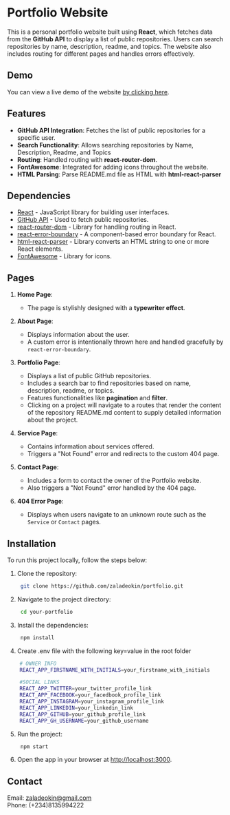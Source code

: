 # Portfolio Website

This is a personal portfolio website built using **React**, which fetches data from the **GitHub API** to display a list of public repositories. Users can search repositories by name, description, readme, and topics. The website also includes routing for different pages and handles errors effectively.

## Demo

You can view a live demo of the website [by clicking here](https://portfolio-zaladeokins-projects.vercel.app/).

## Features

- **GitHub API Integration**: Fetches the list of public repositories for a specific user.
- **Search Functionality**: Allows searching repositories by Name, Description, Readme, and Topics
- **Routing**: Handled routing with **react-router-dom**.
- **FontAwesome**: Integrated for adding icons throughout the website.
- **HTML Parsing**: Parse README.md file as HTML with **html-react-parser** 

## Dependencies

- [React](https://reactjs.org/) - JavaScript library for building user interfaces.
- [GitHub API](https://docs.github.com/en/rest) - Used to fetch public repositories.
- [react-router-dom](https://reactrouter.com/web/guides/quick-start) - Library for handling routing in React.
- [react-error-boundary](https://www.npmjs.com/package/react-error-boundary) - A component-based error boundary for React.
- [html-react-parser](https://www.npmjs.com/package/html-react-parser) - Library converts an HTML string to one or more React elements.
- [FontAwesome](https://fontawesome.com/) - Library for icons.

## Pages

1. **Home Page**: 
   - The page is stylishly designed with a **typewriter effect**.
   
2. **About Page**: 
   - Displays information about the user.
   - A custom error is intentionally thrown here and handled gracefully by `react-error-boundary`.

3. **Portfolio Page**: 
   - Displays a list of public GitHub repositories.
   - Includes a search bar to find repositories based on name, description, readme, or topics. 
   - Features functionalities like **pagination** and **filter**.
   - Clicking on a project will navigate to a routes that render the content of the repository README.md content to supply detailed information about the project.

4. **Service Page**: 
   - Contains information about services offered.
   - Triggers a "Not Found" error and redirects to the custom 404 page.

5. **Contact Page**: 
   - Includes a form to contact the owner of the Portfolio website.
   - Also triggers a "Not Found" error handled by the 404 page.

6. **404 Error Page**: 
   - Displays when users navigate to an unknown route such as the `Service` or `Contact` pages.

## Installation

To run this project locally, follow the steps below:

1. Clone the repository:

   ```bash
    git clone https://github.com/zaladeokin/portfolio.git

   ```

2. Navigate to the project directory:

   ```bash
    cd your-portfolio

   ```

3. Install the dependencies:

   ```bash
    npm install

   ```

4. Create .env file with the following key=value in the root folder
```bash
    # OWNER INFO
    REACT_APP_FIRSTNAME_WITH_INITIALS=your_firstname_with_initials

    #SOCIAL LINKS
    REACT_APP_TWITTER=your_twitter_profile_link
    REACT_APP_FACEBOOK=your_facedbook_profile_link
    REACT_APP_INSTAGRAM=your_instagram_profile_link
    REACT_APP_LINKEDIN=your_linkedin_link
    REACT_APP_GITHUB=your_github_profile_link
    REACT_APP_GH_USERNAME=your_github_username

```

5. Run the project:

   ```bash
    npm start

   ```

6. Open the app in your browser at [http://localhost:3000](http://localhost:3000).

## Contact

Email: [zaladeokin@gmail.com](https://mailto:zaladeokin@gmail.com)  
Phone: (+234)8135994222